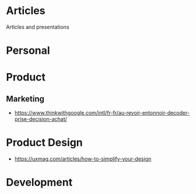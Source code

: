 Articles
========

Articles and presentations

# Personal

# Product
## Marketing
- https://www.thinkwithgoogle.com/intl/fr-fr/au-revoir-entonnoir-decoder-prise-decision-achat/

# Product Design
- https://uxmag.com/articles/how-to-simplify-your-design

# Development



